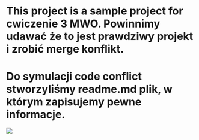 <h1>This project is a sample project for cwiczenie 3 MWO. 
Powinnimy udawać że to jest prawdziwy projekt i zrobić merge konflikt.
</h1>

<h1>Do symulacji code conflict stworzyliśmy readme.md plik,
w którym zapisujemy pewne informacje.
</h1>

<p>
<img src="Wydział_elektryczny_pw.jfif">

